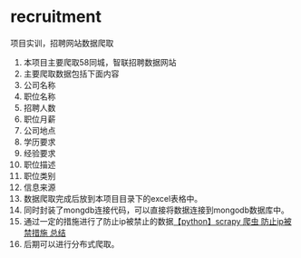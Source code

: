 # recruitment
项目实训，招聘网站数据爬取
1. 本项目主要爬取58同城，智联招聘数据网站
2. 主要爬取数据包括下面内容
  1. 公司名称
  2. 职位名称
  3. 招聘人数
  4. 职位月薪
  5. 公司地点
  6. 学历要求
  7. 经验要求
  8. 职位描述
  9. 职位类别
  10. 信息来源
3. 数据爬取完成后放到本项目目录下的excel表格中。
4. 同时封装了mongdb连接代码，可以直接将数据连接到mongodb数据库中。
5. 通过一定的措施进行了防止ip被禁止的数据[【python】scrapy 爬虫 防止ip被禁措施 总结](http://118.89.138.205/wordpress/index.php/2017/07/12/deal-scrapy-ip-ban/)
6. 后期可以进行分布式爬取。
